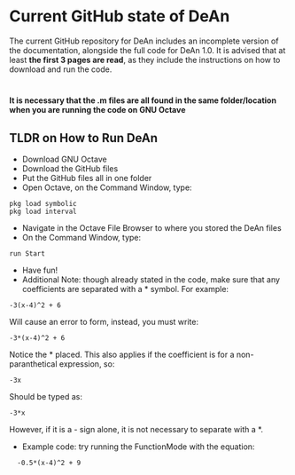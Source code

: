 # Current GitHub state of DeAn
The current GitHub repository for DeAn includes an incomplete version of the documentation, alongside the full code for DeAn 1.0.
It is advised that at least **the first 3 pages are read**, as they include the instructions on how to download and run the code.
#
**It is necessary that the .m files are all found in the same folder/location when you are running the code on GNU Octave**
## TLDR on How to Run DeAn
- Download GNU Octave
- Download the GitHub files
- Put the GitHub files all in one folder
- Open Octave, on the Command Window, type:
```
pkg load symbolic
pkg load interval
```
- Navigate in the Octave File Browser to where you stored the DeAn files
- On the Command Window, type:
```
run Start
```
- Have fun!
- Additional Note: though already stated in the code, make sure that any coefficients are separated with a * symbol. For example:
```
-3(x-4)^2 + 6
```
Will cause an error to form, instead, you must write:
```
-3*(x-4)^2 + 6
```
Notice the * placed. This also applies if the coefficient is for a non-paranthetical expression, so:
```
-3x
```
Should be typed as:
```
-3*x
```
However, if it is a - sign alone, it is not necessary to separate with a *.
- Example code: try running the FunctionMode with the equation:
```
  -0.5*(x-4)^2 + 9
```
